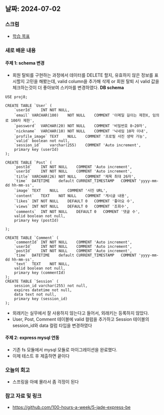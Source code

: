 ## 날짜: 2024-07-02

### 스크럼
- [학습 목표](https://www.notion.so/goorm/7-2-7413e6e7fb1e4856933051d9a7e1a68d)

### 새로 배운 내용
#### 주제 1: schema 변경
- 회원 탈퇴를 구현하는 과정에서 데이터를 DELETE 할지, 유효하지 않은 정보를 표시할지 고민을 해봤는데, valid column을 추가해 삭제 or 회원 탈퇴 시 valid 값을 체크하는것이 더 좋아보여 스키마를 변경하였다.
**DB schema**
```
USE proj8;

CREATE TABLE `User` (
	`userId`	INT	NOT NULL,
	`email`	VARCHAR(100)	NOT NULL	COMMENT '이메일 길이는 제한X, 임의로 100자 제한',
	`password`	VARCHAR(20)	NOT NULL	COMMENT '비밀번호 8~20자',
	`nickname`	VARCHAR(10)	NOT NULL	COMMENT '닉네임 10자 이내',
	`profile_image`	TEXT	NULL	COMMENT '프로필 사진 생략 가능',
    `valid` boolean not null,
	`session_id`	varchar(255)	COMMENT 'Auto increment',
    primary key (userId)
);

CREATE TABLE `Post` (
	`postId`	INT	NOT NULL	COMMENT 'Auto increment',
	`userId`	INT	NOT NULL	COMMENT 'Auto increment',
	`title`	VARCHAR(26)	NOT NULL	COMMENT '제목 최대 26자',
	`time`	DATETIME	default CURRENT_TIMESTAMP	COMMENT 'yyyy-mm-dd hh-mm-ss',
	`image`	TEXT	NULL	COMMENT '사진 URL',
	`content`	TEXT	NOT NULL	COMMENT '게시글 내용',
	`likes`	INT	NOT NULL	DEFAULT 0	COMMENT '좋아요 수',
	`views`	INT	NOT NULL	DEFAULT 0	COMMENT '조회수',
	`comments`	INT	NOT NULL	DEFAULT 0	COMMENT '댓글 수',
    valid boolean not null,
    primary key (postId)
    
);

CREATE TABLE `Comment` (
	`commentId`	INT	NOT NULL	COMMENT 'Auto increment',
	`userId`	INT	NOT NULL	COMMENT 'Auto increment',
	`postId`	INT	NOT NULL	COMMENT 'Auto increment',
	`time`	DATETIME	default CURRENT_TIMESTAMP	COMMENT 'yyyy-mm-dd hh-mm-ss',
	`text`	TEXT	NOT NULL, 
    valid boolean not null,
    primary key (commentId)
);
CREATE TABLE `Session` (
	session_id varchar(255) not null,
    expires datetime not null, 
    data text not null,
    primary key (session_id)
);
```
- 외래키는 실무에서 잘 사용하지 않는다고 들어서, 외래키는 등록하지 않았다.
- User, Post, Comment 테이블에 valid 컬럼을 추가하고 Session 테이블의 session_id와 data 컬럼 타입을 변경하였다

#### 주제 2: express mysql 연동
- 기존 fs 모듈에서 mysql 모듈로 마이그레이션을 완료했다.
- 이제 테스트 후 제출하면 끝이다

### 오늘의 회고
- 스프링을 아예 몰라서 좀 걱정이 된다

### 참고 자료 및 링크
- https://github.com/100-hours-a-week/5-jade-express-be
